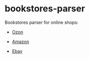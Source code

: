 # bookstores-parser

Bookstores parser for online shops:

- [Ozon](https://ozon.ru)

- [Amazon](https://amazon.com)

- [Ebay](https://www.ebay.com/rpp/books)
